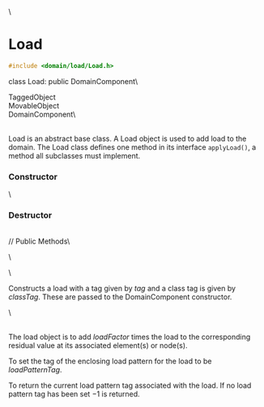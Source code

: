 \
# Load 

```cpp
#include <domain/load/Load.h>
```

class Load: public DomainComponent\

TaggedObject\
MovableObject\
DomainComponent\

\
Load is an abstract base class. A Load object is used to add load to the
domain. The Load class defines one method in its interface
`applyLoad()`, a method all subclasses must implement.

### Constructor

\
### Destructor

\
// Public Methods\

\

\

Constructs a load with a tag given by *tag* and a class tag is given by
*classTag*. These are passed to the DomainComponent constructor.

\

\
The load object is to add *loadFactor* times the load to the
corresponding residual value at its associated element(s) or node(s).

To set the tag of the enclosing load pattern for the load to be
*loadPatternTag*.

To return the current load pattern tag associated with the load. If no
load pattern tag has been set $-1$ is returned.
